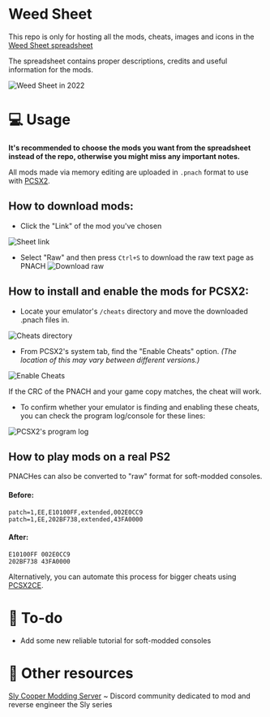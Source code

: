 # Weed Sheet
This repo is only for hosting all the mods, cheats, images and icons in the [Weed Sheet spreadsheet](https://docs.google.com/spreadsheets/d/12eUPni-GbMofoGcAvGEoB3BGuzlzkY7DaH_3v3yMG78/)

The spreadsheet contains proper descriptions, credits and useful information for the mods.

![Weed Sheet in 2022](https://raw.githubusercontent.com/zzamizz/weed-sheet/main/Media/Screenshots/weed%20sheet.jpg)
# 💻 Usage
**It's recommended to choose the mods you want from the spreadsheet instead of the repo, otherwise you might miss any important notes.**

All mods made via memory editing are uploaded in ``.pnach`` format to use with [PCSX2](https://pcsx2.net).

## How to download mods:
- Click the "Link" of the mod you've chosen

![Sheet link](https://raw.githubusercontent.com/zzamizz/weed-sheet/main/Media/Screenshots/sheetlink.png)

- Select "Raw" and then press ``Ctrl+S`` to download the raw text page as PNACH
![Download raw](https://raw.githubusercontent.com/zzamizz/weed-sheet/main/Media/Screenshots/downloadraw.png)
## How to install and enable the mods for PCSX2:
- Locate your emulator's ``/cheats`` directory and move the downloaded .pnach files in.

![Cheats directory](https://raw.githubusercontent.com/zzamizz/weed-sheet/main/Media/Screenshots/cheatdirectory.png)
- From PCSX2's system tab, find the "Enable Cheats" option. *(The location of this may vary between different versions.)*

![Enable Cheats](https://raw.githubusercontent.com/zzamizz/weed-sheet/main/Media/Screenshots/enablecheats.png)

If the CRC of the PNACH and your game copy matches, the cheat will work.

- To confirm whether your emulator is finding and enabling these cheats, you can check the program log/console for these lines:

![PCSX2's program log](https://raw.githubusercontent.com/zzamizz/weed-sheet/main/Media/Screenshots/programlog.png)

## How to play mods on a real PS2
PNACHes can also be converted to "raw" format for soft-modded consoles.
#### Before:
```
patch=1,EE,E10100FF,extended,002E0CC9 
patch=1,EE,202BF738,extended,43FA0000
```
#### After:
```
E10100FF 002E0CC9
202BF738 43FA0000
```
Alternatively, you can automate this process for bigger cheats using [PCSX2CE](https://forums.pcsx2.net/Thread-PCSX2CE-PCSX2-Cheat-Converter-Patch-File-Editor).

# 🚧 To-do
- Add some new reliable tutorial for soft-modded consoles

# 💬 Other resources
[Sly Cooper Modding Server](https://discord.gg/2GSXcEzPJA) ~ Discord community dedicated to mod and reverse engineer the Sly series
